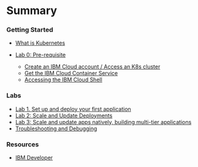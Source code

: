 # Summary

<!-- Rules of SUMMARY.md are here: https://docs.gitbook.com/integrations/github/content-configuration#summary -->
<!-- All headings MUST be THREE hashmarks (###) -->
<!-- Indented bullets (4 spaces) will make the first line be a section -->

### Getting Started

* [What is Kubernetes](k8s.md)

* [Lab 0: Pre-requisite]()
    * [Create an IBM Cloud account / Access an K8s cluster](pre-work/GET_STARTED.md)
    * [Get the IBM Cloud Container Service](Lab0/README.md)
    * [Accessing the IBM Cloud Shell](pre-work/CLOUD_SHELL.md)

### Labs 

* [Lab 1. Set up and deploy your first application](Lab1/README.md)
* [Lab 2: Scale and Update Deployments](Lab2/README.md)
* [Lab 3: Scale and update apps natively, building multi-tier applications](Lab3/README.md)
* [Troubleshooting and Debugging](LabD/README.md)

### Resources

* [IBM Developer](https://developer.ibm.com)